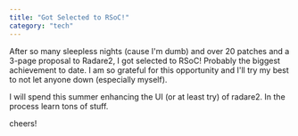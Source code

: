 ```yaml
---
title: "Got Selected to RSoC!"
category: "tech"
---
```


After so many sleepless nights (cause I'm dumb) and over 20 patches and a 3-page proposal to Radare2, I got selected to RSoC! Probably the biggest achievement to date. I am so grateful for this opportunity and I'll try my best to not let anyone down (especially myself).

I will spend this summer enhancing the UI (or at least try) of radare2. In the process learn tons of stuff.

cheers!




